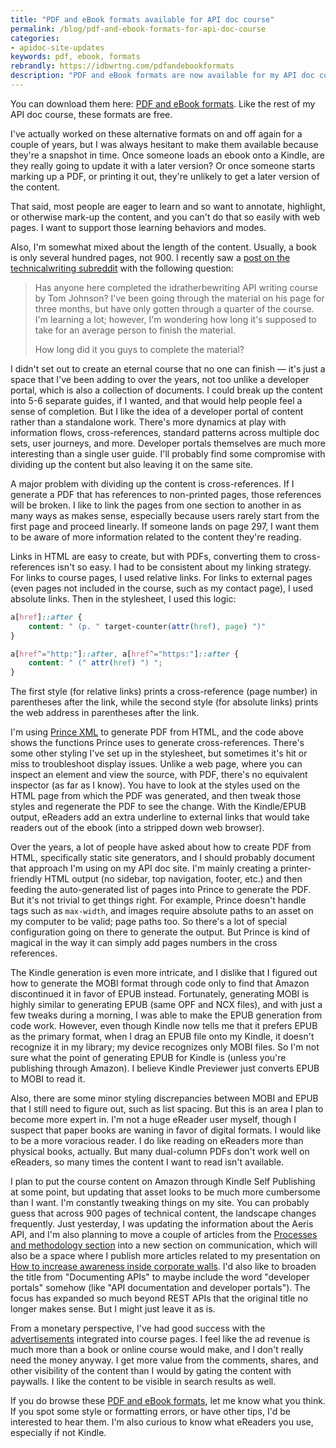 ```yaml
---
title: "PDF and eBook formats available for API doc course"
permalink: /blog/pdf-and-ebook-formats-for-api-doc-course
categories:
- apidoc-site-updates
keywords: pdf, ebook, formats
rebrandly: https://idbwrtng.com/pdfandebookformats
description: "PDF and eBook formats are now available for my API doc course. People have long-requested these formats, and I finally decided to create and make them available."
---
```


You can download them here: [PDF and eBook formats](/learnapidoc/docapis_formats.html). Like the rest of my API doc course, these formats are free.

I've actually worked on these alternative formats on and off again for a couple of years, but I was always hesitant to make them available because they're a snapshot in time. Once someone loads an ebook onto a Kindle, are they really going to update it with a later version? Or once someone starts marking up a PDF, or printing it out, they're unlikely to get a later version of the content.

That said, most people are eager to learn and so want to annotate, highlight, or otherwise mark-up the content, and you can't do that so easily with web pages. I want to support those learning behaviors and modes.

Also, I'm somewhat mixed about the length of the content. Usually, a book is only several hundred pages, not 900. I recently saw a [post on the technicalwriting subreddit](https://www.reddit.com/r/technicalwriting/comments/ropvtx/has_anyone_here_completed_the_idratherbewriting/) with the following question:

> Has anyone here completed the idratherbewriting API writing course by Tom Johnson?
> I've been going through the material on his page for three months, but have only gotten through a quarter of the course. I'm learning a lot; however, I'm wondering how long it's supposed to take for an average person to finish the material.
>
> How long did it you guys to complete the material?

I didn't set out to create an eternal course that no one can finish &mdash; it's just a space that I've been adding to over the years, not too unlike a developer portal, which is also a collection of documents. I could break up the content into 5-6 separate guides, if I wanted, and that would help people feel a sense of completion. But I like the idea of a developer portal of content rather than a standalone work. There's more dynamics at play with information flows, cross-references, standard patterns across multiple doc sets, user journeys, and more. Developer portals themselves are much more interesting than a single user guide. I'll probably find some compromise with dividing up the content but also leaving it on the same site.

A major problem with dividing up the content is cross-references. If I generate a PDF that has references to non-printed pages, those references will be broken. I like to link the pages from one section to another in as many ways as makes sense, especially because users rarely start from the first page and proceed linearly. If someone lands on page 297, I want them to be aware of more information related to the content they're reading.

Links in HTML are easy to create, but with PDFs, converting them to cross-references isn't so easy. I had to be consistent about my linking strategy. For links to course pages, I used relative links. For links to external pages (even pages not included in the course, such as my contact page), I used absolute links. Then in the stylesheet, I used this logic:

```css
a[href]::after {
    content: " (p. " target-counter(attr(href), page) ")"
}

a[href^="http:"]::after, a[href^="https:"]::after {
    content: " (" attr(href) ") ";
}
```

The first style (for relative links) prints a cross-reference (page number) in parentheses after the link, while the second style (for absolute links) prints the web address in parentheses after the link.

I'm using [Prince XML](https://www.princexml.com/) to generate PDF from HTML, and the code above shows the functions Prince uses to generate cross-references. There's some other styling I've set up in the stylesheet, but sometimes it's hit or miss to troubleshoot display issues. Unlike a web page, where you can inspect an element and view the source, with PDF, there's no equivalent inspector (as far as I know). You have to look at the styles used on the HTML page from which the PDF was generated, and then tweak those styles and regenerate the PDF to see the change. With the Kindle/EPUB output, eReaders add an extra underline to external links that would take readers out of the ebook (into a stripped down web browser).

Over the years, a lot of people have asked about how to create PDF from HTML, specifically static site generators, and I should probably document that approach I'm using on my API doc site. I'm mainly creating a printer-friendly HTML output (no sidebar, top navigation, footer, etc.) and then feeding the auto-generated list of pages into Prince to generate the PDF. But it's not trivial to get things right. For example, Prince doesn't handle tags such as `max-width`, and images require absolute paths to an asset on my computer to be valid; page paths too. So there's a lot of special configuration going on there to generate the output. But Prince is kind of magical in the way it can simply add pages numbers in the cross references.

The Kindle generation is even more intricate, and I dislike that I figured out how to generate the MOBI format through code only to find that Amazon discontinued it in favor of EPUB instead. Fortunately, generating MOBI is highly similar to generating EPUB (same OPF and NCX files), and with just a few tweaks during a morning, I was able to make the EPUB generation from code work. However, even though Kindle now tells me that it prefers EPUB as the primary format, when I drag an EPUB file onto my Kindle, it doesn't recognize it in my library; my device recognizes only MOBI files. So I'm not sure what the point of generating EPUB for Kindle is (unless you're publishing through Amazon). I believe Kindle Previewer just converts EPUB to MOBI to read it.

Also, there are some minor styling discrepancies between MOBI and EPUB that I still need to figure out, such as list spacing. But this is an area I plan to become more expert in. I'm not a huge eReader user myself, though I suspect that paper books are waning in favor of digital formats. I would like to be a more voracious reader. I do like reading on eReaders more than physical books, actually. But many dual-column PDFs don't work well on eReaders, so many times the content I want to read isn't available.

I plan to put the course content on Amazon through Kindle Self Publishing at some point, but updating that asset looks to be much more cumbersome than I want. I'm constantly tweaking things on my site. You can probably guess that across 900 pages of technical content, the landscape changes frequently. Just yesterday, I was updating the information about the Aeris API, and I'm also planning to move a couple of articles from the [Processes and methodology section](/learnapidoc/docapis_managing_doc_processes.html) into a new section on communication, which will also be a space where I publish more articles related to my presentation on [How to increase awareness inside corporate walls](/blog/megacomm-presentation-increase-awareness-of-tech-comm). I'd also like to broaden the title from "Documenting APIs" to maybe include the word "developer portals" somehow (like "API documentation and developer portals"). The focus has expanded so much beyond REST APIs that the original title no longer makes sense. But I might just leave it as is.

From a monetary perspective, I've had good success with the [advertisements](https://idratherbewriting.com/advertising/) integrated into course pages. I feel like the ad revenue is much more than a book or online course would make, and I don't really need the money anyway. I get more value from the comments, shares, and other visibility of the content than I would by gating the content with paywalls. I like the content to be visible in search results as well.

If you do browse these [PDF and eBook formats](/learnapidoc/docapis_formats.html), let me know what you think. If you spot some style or formatting errors, or have other tips, I'd be interested to hear them. I'm also curious to know what eReaders you use, especially if not Kindle.
